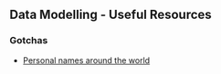 ## Data Modelling - Useful Resources

### Gotchas

- [Personal names around the world](https://www.w3.org/International/questions/qa-personal-names)
